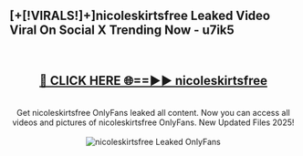 <h2>[+[!VIRALS!]+]nicoleskirtsfree Leaked Video Viral On Social X Trending Now - u7ik5</h2>
<br>
<div align="center">
<h2><a href="https://libra.edu.pl?nicoleskirtsfree" rel="nofollow">🔴 CLICK HERE 🌐==►► nicoleskirtsfree</a></h2>
<br>
Get nicoleskirtsfree OnlyFans leaked all content. Now you can access all videos and pictures of nicoleskirtsfree OnlyFans. New Updated Files 2025!
<br>
<br>
<a href="https://libra.edu.pl?nicoleskirtsfree" rel="nofollow" data-target="animated-image.originalLink"><img src="https://i.ibb.co.com/WyWwxjT/player-gif2.gif" alt="nicoleskirtsfree Leaked OnlyFans" style="max-width: 100%; display: inline-block;" data-target="animated-image.originalImage"></a>
</div>
<br>
